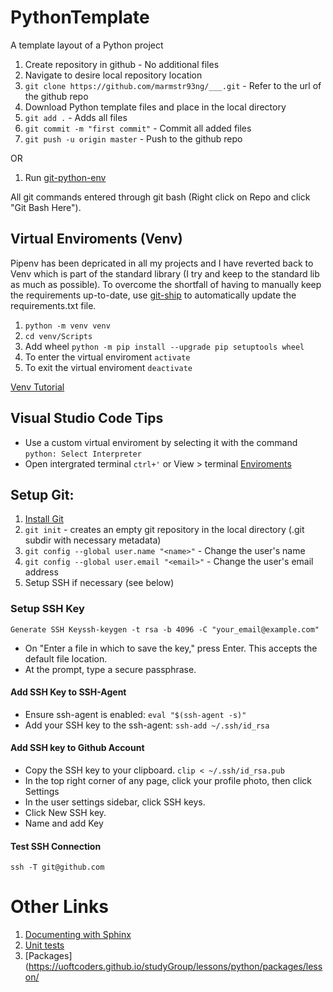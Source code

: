 # PythonTemplate
A template layout of a Python project

1. Create repository in github - No additional files
2. Navigate to desire local repository location
3. ```git clone https://github.com/marmstr93ng/___.git``` - Refer to the url of the github repo
4. Download Python template files and place in the local directory
5. ```git add .``` - Adds all files
6. ```git commit -m "first commit"``` - Commit all added files
7. ```git push -u origin master``` - Push to the github repo

OR

1. Run [git-python-env](https://github.com/marmstr93ng/Shortcut.git)

All git commands entered through git bash (Right click on Repo and click "Git Bash Here").

## Virtual Enviroments (Venv)
Pipenv has been depricated in all my projects and I have reverted back to Venv which is part of the standard library (I try and keep to the standard lib as much as possible). To overcome the shortfall of having to manually keep the requirements up-to-date, use [git-ship](https://github.com/marmstr93ng/Shortcut.git) to automatically update the requirements.txt file.

1. ```python -m venv venv```
2. ```cd venv/Scripts```
2. Add wheel ```python -m pip install --upgrade pip setuptools wheel```
3. To enter the virtual enviroment ```activate```
4. To exit the virtual enviroment ```deactivate```

[Venv Tutorial](https://chriswarrick.com/blog/2018/09/04/python-virtual-environments/)

## Visual Studio Code Tips

- Use a custom virtual enviroment by selecting it with the command ```python: Select Interpreter```
- Open intergrated terminal ```ctrl+'``` or View > terminal
[Enviroments](https://code.visualstudio.com/docs/python/environments)

## Setup Git:
1. [Install Git](https://git-scm.com/book/en/v2/Getting-Started-Installing-Git)
2. ```git init``` - creates an empty git repository in the local directory (.git subdir with necessary metadata)
3. ```git config --global user.name "<name>"``` - Change the user's name
4. ```git config --global user.email "<email>"``` - Change the user's email address
5. Setup SSH if necessary (see below)

### Setup SSH Key
```Generate SSH Keyssh-keygen -t rsa -b 4096 -C "your_email@example.com"```
- On "Enter a file in which to save the key," press Enter. This accepts the default file location.
- At the prompt, type a secure passphrase.

#### Add SSH Key to SSH-Agent
- Ensure ssh-agent is enabled: ```eval "$(ssh-agent -s)"```
- Add your SSH key to the ssh-agent: ```ssh-add ~/.ssh/id_rsa```

#### Add SSH key to Github Account
- Copy the SSH key to your clipboard. ```clip < ~/.ssh/id_rsa.pub```
- In the top right corner of any page, click your profile photo, then click Settings
- In the user settings sidebar, click SSH keys.
- Click New SSH key.
- Name and add Key

#### Test SSH Connection
```ssh -T git@github.com```

# Other Links
1. [Documenting with Sphinx](http://www.sphinx-doc.org/en/stable/tutorial.html)
2. [Unit tests](https://docs.python.org/3.5/library/unittest.html)
3. [Packages](https://uoftcoders.github.io/studyGroup/lessons/python/packages/lesson/
